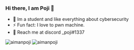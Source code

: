 ### Hi there, I am Poji 👋


- 🔭 Im a student and like everything about cybersecurity
- ⚡ Fun fact: I love to pwn machine.
- 🤝 Reach me at discord _poji#1337

![aimanpoji](http://www.hackthebox.eu/badge/image/152265)
![aimanpoji](https://tryhackme-badges.s3.amazonaws.com/P0j1.png)


